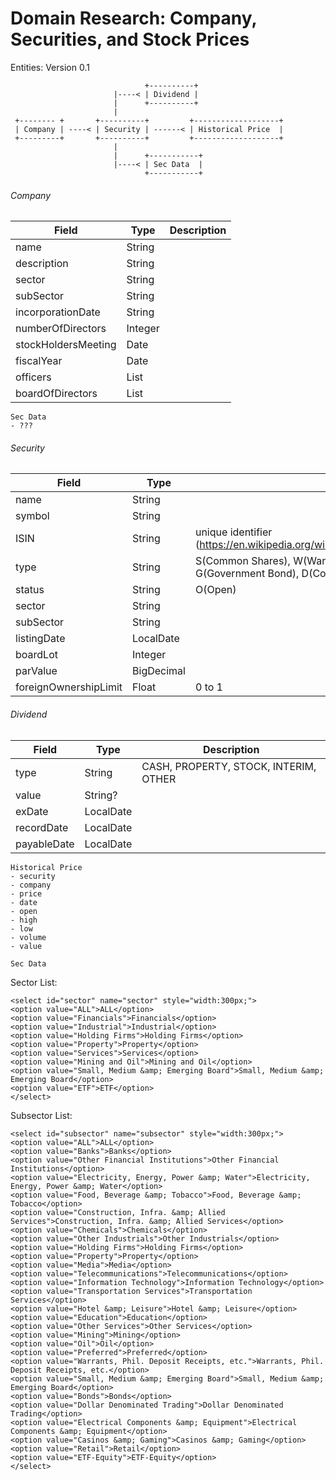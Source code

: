 # Domain Research: Company, Securities, and Stock Prices

Entities: Version 0.1
```
                              +----------+
                       |----< | Dividend |
                       |      +----------+
                       |
 +-------- +       +----------+         +-------------------+
 | Company | ----< | Security | ------< | Historical Price  |
 +---------+       +----------+         +-------------------+
                       | 
                       |      +-----------+
                       |----< | Sec Data  |
                              +-----------+

```


###### Company
|  Field                |  Type             |  Description  |
|-----------------------|-------------------|---------------|
| name                  |  String           |               |
| description           |  String           |               |
| sector                |  String           |               |
| subSector             |  String           |               |
| incorporationDate     |  String           |               |
| numberOfDirectors     |  Integer          |               |
| stockHoldersMeeting   |  Date             |               |
| fiscalYear            |  Date             |               |
| officers              |  List<String>     |               |
| boardOfDirectors      |  List<String>     |               |

```
Sec Data
- ???
```

###### Security
|  Field                |  Type             |  Description  |
|-----------------------|-------------------|---------------|
| name                  |  String           |               |
| symbol                |  String           |               |
| ISIN                  |  String           | unique identifier (https://en.wikipedia.org/wiki/International_Securities_Identification_Number) |
| type                  |  String           | S(Common Shares), W(Warrants), M(Mutual Fund), P(Preferred Shares), G(Government Bond), D(Common Dollar), R(Philippine Deposit Receipts)            |
| status                |  String           | O(Open)       |
| sector                |  String           |               |
| subSector             |  String           |               |
| listingDate           |  LocalDate        |               |
| boardLot              |  Integer          |               |
| parValue              |  BigDecimal       |               |
| foreignOwnershipLimit |  Float            | 0 to 1        |


###### Dividend
|  Field                |  Type             |  Description  |
|-----------------------|-------------------|---------------|
| type                  |  String           |  CASH, PROPERTY, STOCK, INTERIM, OTHER              |
| value                 |  String?          |               |
| exDate                |  LocalDate        |               |
| recordDate            |  LocalDate        |               |
| payableDate           |  LocalDate        |               |

```
Historical Price
- security
- company
- price
- date
- open
- high
- low
- volume
- value

Sec Data
```

Sector List:
```
<select id="sector" name="sector" style="width:300px;">
<option value="ALL">ALL</option>
<option value="Financials">Financials</option>
<option value="Industrial">Industrial</option>
<option value="Holding Firms">Holding Firms</option>
<option value="Property">Property</option>
<option value="Services">Services</option>
<option value="Mining and Oil">Mining and Oil</option>
<option value="Small, Medium &amp; Emerging Board">Small, Medium &amp; Emerging Board</option>
<option value="ETF">ETF</option>
</select>
```

Subsector List:
```
<select id="subsector" name="subsector" style="width:300px;">
<option value="ALL">ALL</option>
<option value="Banks">Banks</option>
<option value="Other Financial Institutions">Other Financial Institutions</option>
<option value="Electricity, Energy, Power &amp; Water">Electricity, Energy, Power &amp; Water</option>
<option value="Food, Beverage &amp; Tobacco">Food, Beverage &amp; Tobacco</option>
<option value="Construction, Infra. &amp; Allied Services">Construction, Infra. &amp; Allied Services</option>
<option value="Chemicals">Chemicals</option>
<option value="Other Industrials">Other Industrials</option>
<option value="Holding Firms">Holding Firms</option>
<option value="Property">Property</option>
<option value="Media">Media</option>
<option value="Telecommunications">Telecommunications</option>
<option value="Information Technology">Information Technology</option>
<option value="Transportation Services">Transportation Services</option>
<option value="Hotel &amp; Leisure">Hotel &amp; Leisure</option>
<option value="Education">Education</option>
<option value="Other Services">Other Services</option>
<option value="Mining">Mining</option>
<option value="Oil">Oil</option>
<option value="Preferred">Preferred</option>
<option value="Warrants, Phil. Deposit Receipts, etc.">Warrants, Phil. Deposit Receipts, etc.</option>
<option value="Small, Medium &amp; Emerging Board">Small, Medium &amp; Emerging Board</option>
<option value="Bonds">Bonds</option>
<option value="Dollar Denominated Trading">Dollar Denominated Trading</option>
<option value="Electrical Components &amp; Equipment">Electrical Components &amp; Equipment</option>
<option value="Casinos &amp; Gaming">Casinos &amp; Gaming</option>
<option value="Retail">Retail</option>
<option value="ETF-Equity">ETF-Equity</option>
</select>
```
